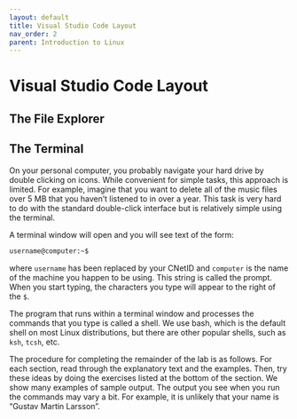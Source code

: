```yaml
---
layout: default
title: Visual Studio Code Layout
nav_order: 2
parent: Introduction to Linux
---
```


# Visual Studio Code Layout


## The File Explorer


## The Terminal
On your personal computer, you probably navigate your hard drive by double clicking on icons. While convenient for simple tasks, this approach is limited. For example, imagine that you want to delete all of the music files over 5 MB that you haven’t listened to in over a year. This task is very hard to do with the standard double-click interface but is relatively simple using the terminal.

A terminal window will open and you will see text of the form:

```bash
username@computer:~$
```

where `username` has been replaced by your CNetID and `computer` is the name of the machine you happen to be using. This string is called the prompt. When you start typing, the characters you type will appear to the right of the `$`.

The program that runs within a terminal window and processes the commands that you type is called a shell. We use bash, which is the default shell on most Linux distributions, but there are other popular shells, such as `ksh`, `tcsh`, etc.

The procedure for completing the remainder of the lab is as follows. For each section, read through the explanatory text and the examples. Then, try these ideas by doing the exercises listed at the bottom of the section. We show many examples of sample output. The output you see when you run the commands may vary a bit. For example, it is unlikely that your name is “Gustav Martin Larsson”.
